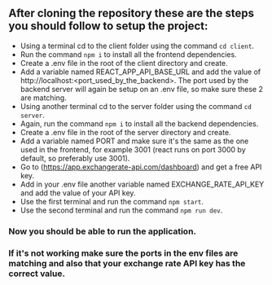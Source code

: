 ## After cloning the repository these are the steps you should follow to setup the project:

- Using a terminal cd to the client folder using the command `cd client`.
- Run the command `npm i` to install all the frontend dependencies.
- Create a .env file in the root of the client directory and create.
- Add a variable named REACT_APP_API_BASE_URL and add the value of http://localhost:<port_used_by_the_backend>. The port used by the backend server will again be setup on an .env file, so make sure these 2 are matching.
- Using another terminal cd to the server folder using the command `cd server`.
- Again, run the command `npm i` to install all the backend dependencies.
- Create a .env file in the root of the server directory and create.
- Add a variable named PORT and make sure it's the same as the one used in the frontend, for example 3001 (react runs on port 3000 by default, so preferably use 3001).
- Go to (https://app.exchangerate-api.com/dashboard) and get a free API key.
- Add in your .env file another variable named EXCHANGE_RATE_API_KEY and add the value of your API key.
- Use the first terminal and run the command `npm start`.
- Use the second terminal and run the command `npm run dev`.
### Now you should be able to run the application.
### If it's not working make sure the ports in the env files are matching and also that your exchange rate API key has the correct value.

